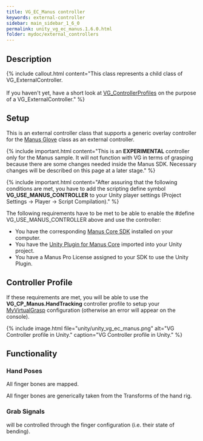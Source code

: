 ```yaml
---
title: VG_EC_Manus controller
keywords: external-controller
sidebar: main_sidebar_1_6_0
permalink: unity_vg_ec_manus.1.6.0.html
folder: mydoc/external_controllers
---
```


## Description 

{% include callout.html content="This class represents a child class of VG_ExternalController.<br><br> If you haven't yet, have a short look at [VG_ControllerProfiles](unity_component_vgcontrollerprofile.1.6.0.html) on the purpose of a VG_ExternalController." %}

## Setup 

This is an external controller class that supports a generic overlay controller for the [Manus Glove](https://www.manus-meta.com/knowledge-articles/quantum-metagloves-first-time-setup) class as an external controller.

{% include important.html content="This is an **EXPERIMENTAL** controller only for the Manus sample. It will not function with VG in terms of grasping because there are some changes needed inside the Manus SDK. Necessary changes will be described on this page at a later stage." %}

{% include important.html content="After assuring that the following conditions are met, you have to add the scripting define symbol **VG_USE_MANUS_CONTROLLER** to your Unity player settings (Project Settings → Player → Script Compilation)." %}
      
The following requirements have to be met to be able to enable the #define VG_USE_MANUS_CONTROLLER above and use the controller:
 * You have the corresponding [Manus Core SDK](https://resources.manus-meta.com/downloads) installed on your computer.
 * You have the [Unity Plugin for Manus Core](https://resources.manus-meta.com/downloads) imported into your Unity project.
 * You have a Manus Pro License assigned to your SDK to use the Unity Plugin.

## Controller Profile

If these requirements are met, you will be able to use the **VG_CP_Manus.HandTracking** controller profile to setup your [MyVirtualGrasp](unity_component_myvirtualgrasp.1.6.0.html#profile) configuration (otherwise an error will appear on the console).

{% include image.html file="unity/unity_vg_ec_manus.png" alt="VG Controller profile in Unity." caption="VG Controller profile in Unity." %}

## Functionality

### Hand Poses
All finger bones are mapped.

All finger bones are generically taken from the Transforms of the hand rig.

### Grab Signals
will be controlled through the finger configuration (i.e. their state of bending).
